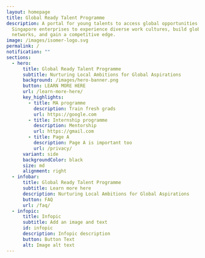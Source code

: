 ```yaml
---
layout: homepage
title: Global Ready Talent Programme
description: A portal for young talents to access global opportunities with
  Singapore enterprises to experience diverse work cultures, build global
  networks, and gain a competitive edge.
image: /images/isomer-logo.svg
permalink: /
notification: ""
sections:
  - hero:
      title: Global Ready Talent Programme
      subtitle: Nurturing Local Ambitions for Global Aspirations
      background: /images/hero-banner.png
      button: LEARN MORE HERE
      url: /learn-more-here/
      key_highlights:
        - title: MA programme
          description: Train fresh grads
          url: https://google.com
        - title: Internship programme
          description: Mentorship
          url: https://gmail.com
        - title: Page A
          description: Page A is important too
          url: /privacy/
      variant: side
      backgroundColor: black
      size: md
      alignment: right
  - infobar:
      title: Global Ready Talent Programme
      subtitle: Learn more here
      description: Nurturing Local Ambitions for Global Aspirations
      button: FAQ
      url: /faq/
  - infopic:
      title: Infopic
      subtitle: Add an image and text
      id: infopic
      description: Infopic description
      button: Button Text
      alt: Image alt text
---
```

